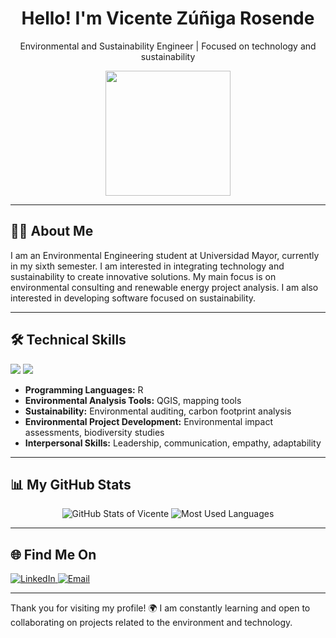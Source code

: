 <h1 align="center">Hello! I'm Vicente Zúñiga Rosende </h1>
<p align="center">Environmental and Sustainability Engineer | Focused on technology and sustainability </p>

<p align="center">
  <img src="https://i.giphy.com/media/v1.Y2lkPTc5MGI3NjExeW00ZHNyeTRremV2aXI1YnltOXFhYWRxYTI1NWFwOGVuZ3V5cDl4MyZlcD12MV9pbnRlcm5hbF9naWZfYnlfaWQmY3Q9Zw/i3eqwFYN2dvXwprAuH/giphy.gif" width="200" />
</p>

---

## 👨‍💻 About Me
I am an Environmental Engineering student at Universidad Mayor, currently in my sixth semester. I am interested in integrating technology and sustainability to create innovative solutions. My main focus is on environmental consulting and renewable energy project analysis. I am also interested in developing software focused on sustainability.

---

## 🛠 Technical Skills
<p align="left">
  <img src="https://img.shields.io/badge/R-276DC3?style=for-the-badge&logo=r&logoColor=white" />
  <img src="https://img.shields.io/badge/QGIS-3A5FCD?style=for-the-badge&logo=qgis&logoColor=white" />
</p>

- **Programming Languages:** R
- **Environmental Analysis Tools:** QGIS, mapping tools
- **Sustainability:** Environmental auditing, carbon footprint analysis
- **Environmental Project Development:** Environmental impact assessments, biodiversity studies
- **Interpersonal Skills:** Leadership, communication, empathy, adaptability

---

## 📊 My GitHub Stats
<p align="center">
  <img src="https://github-readme-stats.vercel.app/api?username=Chinoski-07&show_icons=true&theme=dracula" alt="GitHub Stats of Vicente" />
  <img src="https://github-readme-stats.vercel.app/api/top-langs/?username=Chinoski-07&layout=compact&theme=dracula" alt="Most Used Languages" />
</p>

---

## 🌐 Find Me On
<p align="left">
  <a href="https://www.linkedin.com/in/vicente-z%C3%BA%C3%B1iga-rosende-691b51233/" target="_blank">
    <img src="https://img.shields.io/badge/LinkedIn-0077B5?style=for-the-badge&logo=linkedin&logoColor=white" alt="LinkedIn" />
  </a>
  <a href="mailto:vicentezrosende@gmail.com" target="_blank">
    <img src="https://img.shields.io/badge/Email-D14836?style=for-the-badge&logo=gmail&logoColor=white" alt="Email" />
  </a>
</p>

---

Thank you for visiting my profile! 🌍 I am constantly learning and open to collaborating on projects related to the environment and technology.



